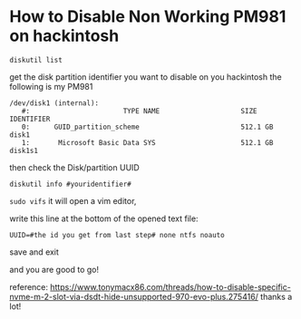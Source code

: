 # How to Disable Non Working PM981 on hackintosh

`diskutil list`

get the disk partition identifier you want to disable on you hackintosh
the following is my PM981
```
/dev/disk1 (internal):
   #:                       TYPE NAME                    SIZE       IDENTIFIER
   0:      GUID_partition_scheme                         512.1 GB   disk1
   1:       Microsoft Basic Data SYS                     512.1 GB   disk1s1
```

then check the Disk/partition UUID

`diskutil info #youridentifier#`

`sudo vifs`
it will open a vim editor,

write this line at the bottom of the opened text file:

`UUID=#the id you get from last step# none ntfs noauto `

save and exit 

and you are good to go!

reference:
https://www.tonymacx86.com/threads/how-to-disable-specific-nvme-m-2-slot-via-dsdt-hide-unsupported-970-evo-plus.275416/
thanks a lot!
